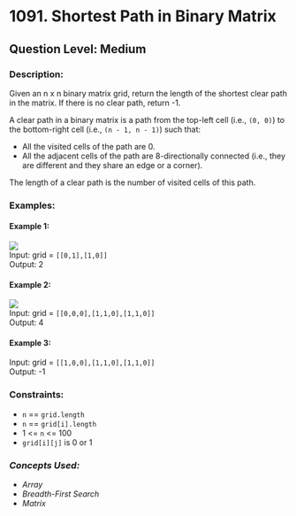 # 1091. Shortest Path in Binary Matrix
## Question Level: Medium
### Description:
Given an n x n binary matrix grid, return the length of the shortest clear path in the matrix. If there is no clear path, return -1.

A clear path in a binary matrix is a path from the top-left cell (i.e., `(0, 0)`) to the bottom-right cell (i.e., `(n - 1, n - 1)`) such that:
- All the visited cells of the path are 0.
- All the adjacent cells of the path are 8-directionally connected (i.e., they are different and they share an edge or a corner).

The length of a clear path is the number of visited cells of this path.

### Examples:
#### Example 1:

<img src="https://assets.leetcode.com/uploads/2021/02/18/example1_1.png"><br>
Input: grid = `[[0,1],[1,0]]`  
Output: 2  
#### Example 2:

<img src="https://assets.leetcode.com/uploads/2021/02/18/example2_1.png"><br>
Input: grid = `[[0,0,0],[1,1,0],[1,1,0]]`  
Output: 4  
#### Example 3:

Input: grid = `[[1,0,0],[1,1,0],[1,1,0]]`  
Output: -1  

### Constraints:

- `n` == `grid.length`
- `n` == `grid[i].length`
- 1 <= `n` <= 100
- `grid[i][j]` is 0 or 1

### <i>Concepts Used:
- Array
- Breadth-First Search
- Matrix</i>
